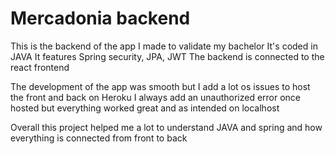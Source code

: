 # Mercadonia backend 

This is the backend of the app I made to validate my bachelor 
It's coded in JAVA
It features Spring security, JPA, JWT
The backend is connected to the react frontend 

The development of the app was smooth but I add a lot os issues to host the front and back on Heroku 
I always add an unauthorized error once hosted but everything worked great and as intended on localhost 

Overall this project helped me a lot to understand JAVA and spring and how everything is connected from front to back 
